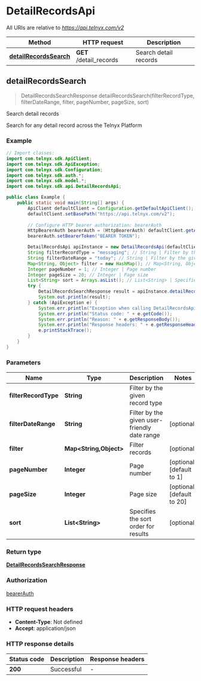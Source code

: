 # DetailRecordsApi

All URIs are relative to *https://api.telnyx.com/v2*

Method | HTTP request | Description
------------- | ------------- | -------------
[**detailRecordsSearch**](DetailRecordsApi.md#detailRecordsSearch) | **GET** /detail_records | Search detail records



## detailRecordsSearch

> DetailRecordsSearchResponse detailRecordsSearch(filterRecordType, filterDateRange, filter, pageNumber, pageSize, sort)

Search detail records

Search for any detail record across the Telnyx Platform

### Example

```java
// Import classes:
import com.telnyx.sdk.ApiClient;
import com.telnyx.sdk.ApiException;
import com.telnyx.sdk.Configuration;
import com.telnyx.sdk.auth.*;
import com.telnyx.sdk.model.*;
import com.telnyx.sdk.api.DetailRecordsApi;

public class Example {
    public static void main(String[] args) {
        ApiClient defaultClient = Configuration.getDefaultApiClient();
        defaultClient.setBasePath("https://api.telnyx.com/v2");
        
        // Configure HTTP bearer authorization: bearerAuth
        HttpBearerAuth bearerAuth = (HttpBearerAuth) defaultClient.getAuthentication("bearerAuth");
        bearerAuth.setBearerToken("BEARER TOKEN");

        DetailRecordsApi apiInstance = new DetailRecordsApi(defaultClient);
        String filterRecordType = "messaging"; // String | Filter by the given record type
        String filterDateRange = "today"; // String | Filter by the given user-friendly date range
        Map<String, Object> filter = new HashMap(); // Map<String, Object> | Filter records
        Integer pageNumber = 1; // Integer | Page number
        Integer pageSize = 20; // Integer | Page size
        List<String> sort = Arrays.asList(); // List<String> | Specifies the sort order for results
        try {
            DetailRecordsSearchResponse result = apiInstance.detailRecordsSearch(filterRecordType, filterDateRange, filter, pageNumber, pageSize, sort);
            System.out.println(result);
        } catch (ApiException e) {
            System.err.println("Exception when calling DetailRecordsApi#detailRecordsSearch");
            System.err.println("Status code: " + e.getCode());
            System.err.println("Reason: " + e.getResponseBody());
            System.err.println("Response headers: " + e.getResponseHeaders());
            e.printStackTrace();
        }
    }
}
```

### Parameters


Name | Type | Description  | Notes
------------- | ------------- | ------------- | -------------
 **filterRecordType** | **String**| Filter by the given record type |
 **filterDateRange** | **String**| Filter by the given user-friendly date range | [optional]
 **filter** | **Map&lt;String,Object&gt;**| Filter records | [optional]
 **pageNumber** | **Integer**| Page number | [optional] [default to 1]
 **pageSize** | **Integer**| Page size | [optional] [default to 20]
 **sort** | **List&lt;String&gt;**| Specifies the sort order for results | [optional]

### Return type

[**DetailRecordsSearchResponse**](DetailRecordsSearchResponse.md)

### Authorization

[bearerAuth](../README.md#bearerAuth)

### HTTP request headers

- **Content-Type**: Not defined
- **Accept**: application/json

### HTTP response details
| Status code | Description | Response headers |
|-------------|-------------|------------------|
| **200** | Successful |  -  |

